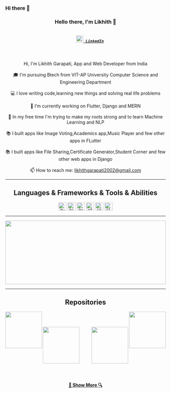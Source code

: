 ### Hi there 👋

<!--
**likhith1542/likhith1542** is a ✨ _special_ ✨ repository because its `README.md` (this file) appears on your GitHub profile.

Here are some ideas to get you started:

- 🔭 I’m currently working on ...
- 🌱 I’m currently learning ...
- 👯 I’m looking to collaborate on ...
- 🤔 I’m looking for help with ...
- 💬 Ask me about ...
- 📫 How to reach me: ...
- 😄 Pronouns: ...
- ⚡ Fun fact: ...
-->

<h3 align="center">Hello there, I'm Likhith 👋</h3>
<h5 align="center">
  <code>
    <a href="https://www.linkedin.com/in/likhith-garapati/" title="LinkedIn Profile"><img width="22" src="https://github.com/zumrudu-anka/zumrudu-anka/blob/master/images/linkedin.svg"> LinkedIn</a></code>
</h5>
<br>
<p align="center">
  Hi, I'm Likhith Garapati, App and Web Developer from India
  <br>
  <br>
  🎓 I'm pursuing Btech from VIT-AP University Computer Science and Engineering Department
  <br>
  <br>
  💻 I love writing code,learning new things and solving real life problems
  <br>
  <br>
  🔬 I’m currently working on Flutter, Django and MERN
  <br>
  <br>
  🌱 In my free time I'm trying to make my roots strong and to learn Machine Learning and NLP
  <br>
  <br>
  📚 I built apps like Image Voting,Academics app,Music Player and few other apps in FLutter
  <br>
   <br>
  📚 I built apps like File Sharing,Certificate Generator,Student Corner and few other web apps in Django
  <br>
   <br>
  📫 How to reach me: <a href="mailto: likhithgarapati2002@gmail.com">likhithgarapati2002@gmail.com</a>
</p>

<hr>

<h2 align="center">Languages & Frameworks & Tools & Abilities</h2>

<p align="center">
  <code><img title="Python" height="25" src="https://github.com/zumrudu-anka/zumrudu-anka/blob/master/images/python.svg"></code>
  <code><img title="Django" height="25" src="https://github.com/zumrudu-anka/zumrudu-anka/blob/master/images/django.svg"></code>
  <code><img title="Problem Solving" height="25" src="https://github.com/zumrudu-anka/zumrudu-anka/blob/master/images/problemSolving.png"></code>
  <code><img title="HTML5" height="25" src="https://github.com/zumrudu-anka/zumrudu-anka/blob/master/images/html5.svg"></code>
  <code><img title="CSS" height="25" src="https://github.com/zumrudu-anka/zumrudu-anka/blob/master/images/css.svg"></code>
  <code><img title="Flutter" height="25" src="https://flutter.dev/images/catalog-widget-placeholder.png"></code>
</p>

<hr>

<a title="Go to Source"><img width="100%" height="200" src="https://github-readme-stats.vercel.app/api?username=likhith1542&show_icons=true"></a>

<hr>

<h2 align="center">Repositories</h2>

<p width="100%" align="center">
  <a align="left" ><img align="left" height="115" src="https://github-readme-stats.vercel.app/api/pin/?username=likhith1542&repo=Flutter-Academics-App"></a><a align="right"><img align="right" height="115" src="https://github-readme-stats.vercel.app/api/pin/?username=likhith1542&repo=fileshare"></a>
</p>
<br><br>
<p width="100%" align="center">
  <a align="left" ><img align="left" height="115" src="https://github-readme-stats.vercel.app/api/pin/?username=likhith1542&repo=VCorner"></a><a align="right"><img align="right" height="115" src="https://github-readme-stats.vercel.app/api/pin/?username=likhith1542&repo=Facial-Landmarks"></a>
</p>

<br><br><br><br><br><br><br><br><br>
<h4 align="center"><a href=https://github.com/likhith1542?tab=repositories" title="Show Repositories">🔎 Show More 🔍</a></h4>
